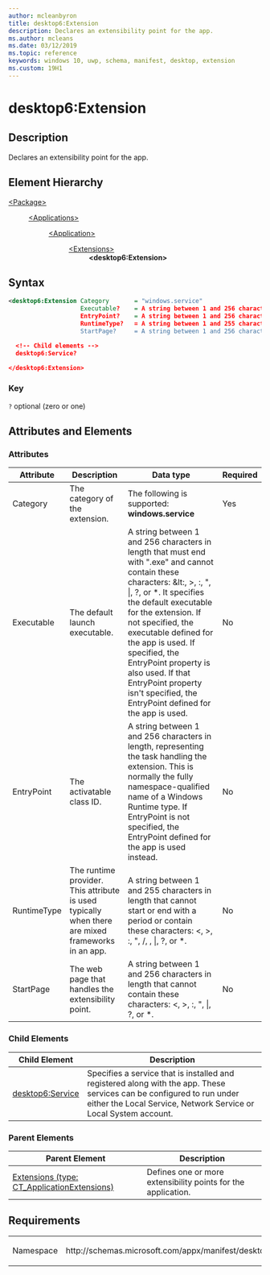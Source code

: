```yaml
---
author: mcleanbyron
title: desktop6:Extension
description: Declares an extensibility point for the app.
ms.author: mcleans
ms.date: 03/12/2019
ms.topic: reference
keywords: windows 10, uwp, schema, manifest, desktop, extension 
ms.custom: 19H1
---
```


# desktop6:Extension

## Description
Declares an extensibility point for the app.

## Element Hierarchy
<dl>
<dt><a href="element-package.md">&lt;Package&gt;</a></dt>
<dd>
<dl>
<dt><a href="element-applications.md">&lt;Applications&gt;</a></dt>
<dd>
<dl>
<dt><a href="element-application.md">&lt;Application&gt;</a></dt>
<dd>
<dl>
<dt><a href="element-1-extensions.md">&lt;Extensions&gt;</a></dt>
<dd><b>&lt;desktop6:Extension&gt;</b></dd>
</dl>
</dd>
</dl>
</dd>
</dl>
</dd>
</dl>


## Syntax
```xml
<desktop6:Extension Category       = "windows.service"
                    Executable?    = A string between 1 and 256 characters in length that must end with ".exe" and cannot contain these characters: <, >, :, ", |, ?, or *. It specifies the default executable for the extension. If not specified, the executable defined for the app is used.  If specified, the EntryPoint property is also used. If that EntryPoint property isn't specified, the EntryPoint defined for the app is used.
                    EntryPoint?    = A string between 1 and 256 characters in length, representing the  task handling the extension. This is normally the fully namespace-qualified name of a Windows Runtime type. If EntryPoint is not specified, the EntryPoint defined for the app is used instead.
                    RuntimeType?   = A string between 1 and 255 characters in length that cannot start or end with a period or contain these characters: <, >, :, ", /, \, |, ?, or *.
                    StartPage?     = A string between 1 and 256 characters in length that cannot contain these characters: <, >, :, ", |, ?, or *. >

  <!-- Child elements -->
  desktop6:Service?

</desktop6:Extension>
```

### Key
`?` optional (zero or one) 

## Attributes and Elements

### Attributes
| Attribute | Description | Data type | Required |
|-----------|-------------|-----------|----------|
| Category | The category of the extension. | The following is supported: **windows.service** | Yes |
| Executable | The default launch executable. | A string between 1 and 256 characters in length that must end with ".exe" and cannot contain these characters: &lt:, &gt;, :, ", &#124;, ?, or *. It specifies the default executable for the extension. If not specified, the executable defined for the app is used.  If specified, the EntryPoint property is also used. If that EntryPoint property isn't specified, the EntryPoint defined for the app is used. | No |
| EntryPoint | The activatable class ID. | A string between 1 and 256 characters in length, representing the task handling the extension. This is normally the fully namespace-qualified name of a Windows Runtime type. If EntryPoint is not specified, the EntryPoint defined for the app is used instead. | No |
| RuntimeType | The runtime provider. This attribute is used typically when there are mixed frameworks in an app. | A string between 1 and 255 characters in length that cannot start or end with a period or contain these characters: &lt;, &gt;, :, ", /, \, &#124;, ?, or *. | No |
| StartPage | The web page that handles the extensibility point. | A string between 1 and 256 characters in length that cannot contain these characters: &lt;, &gt;, :, ", &#124;, ?, or *. | No |


### Child Elements

| Child Element | Description |
|---------------|-------------|
| [desktop6:Service](element-desktop6-service.md) | Specifies a service that is installed and registered along with the app. These services can be configured to run under either the Local Service, Network Service or Local System account. |  

### Parent Elements

| Parent Element | Description |
|---------------|-------------|
| [Extensions (type: CT_ApplicationExtensions)](element-1-extensions.md) | Defines one or more extensibility points for the application. |  

## Requirements

<table>
<colgroup>
<col width="50%" />
<col width="50%" />
</colgroup>
<tbody>
<tr class="odd">
<td><p>Namespace</p></td>
<td><p>http://schemas.microsoft.com/appx/manifest/desktop/windows10/6</p></td>
</tr>
</tbody>
</table>
